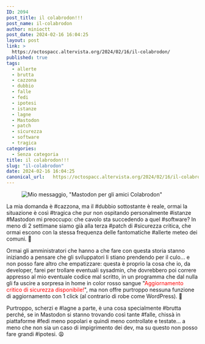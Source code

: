 ```yaml
---
ID: 2094
post_title: il colabrodon!!!
post_name: il-colabrodon
author: minioctt
post_date: 2024-02-16 16:04:25
layout: post
link: >
  https://octospacc.altervista.org/2024/02/16/il-colabrodon/
published: true
tags:
  - allerte
  - brutta
  - cazzona
  - dubbio
  - falle
  - fedi
  - ipotesi
  - istanze
  - lagne
  - Mastodon
  - patch
  - sicurezza
  - software
  - tragica
categories:
  - Senza categoria
title: il colabrodon!!!
slug: "il-colabrodon"
date: 2024-02-16 16:04:25
canonical_url:   https://octospacc.altervista.org/2024/02/16/il-colabrodon/
---
```

<!-- wp:image {"id":2095,"sizeSlug":"full","linkDestination":"none","align":"center"} -->
<figure class="wp-block-image aligncenter size-full"><img src="https://octospacc.github.io/microblog-mirror/assets/uploads/2024/02/image-11.png" alt="Mio messaggio, &quot;Mastodon per gli amici Colabrodon&quot;" class="wp-image-2095"/></figure>
<!-- /wp:image -->

<!-- wp:paragraph -->
<p markdown="1"></p>
<!-- /wp:paragraph -->

<!-- wp:paragraph -->
<p markdown="1">La mia domanda è #cazzona, ma il #dubbio sottostante è reale, ormai la situazione è così #tragica che pur non ospitando personalmente #istanze #Mastodon mi preoccupo: che cavolo sta succedendo a quel #software? In meno di 2 settimane siamo già alla terza #patch di #sicurezza critica, che ormai escono con la stessa frequenza delle fantomatiche #allerte meteo dei comuni. 👹</p>
<!-- /wp:paragraph -->

<!-- wp:paragraph -->
<p markdown="1">Ormai gli amministratori che hanno a che fare con questa storia stanno iniziando a pensare che gli sviluppatori li stiano prendendo per il culo... e non posso fare altro che empatizzare: questa è proprio la cosa che io, da developer, farei per trollare eventuali sysadmin, che dovrebbero poi correre appresso al mio eventuale codice mal scritto, in un programma che dal nulla gli fa uscire a sorpresa in home in color rosso sangue "<mark style="background-color:rgba(0, 0, 0, 0);color:#ff0000" class="has-inline-color">Aggiornamento critico di sicurezza disponibile!</mark>", ma non offre purtroppo nessuna funzione di aggiornamento con 1 click (al contrario di robe come WordPress). 🦧</p>
<!-- /wp:paragraph -->

<!-- wp:paragraph -->
<p markdown="1">Purtroppo, scherzi e #lagne a parte, è una cosa specialmente #brutta perché, se in Mastodon si stanno trovando così tante #falle, chissà in piattaforme #fedi meno popolari e quindi meno controllate e testate... a meno che non sia un caso di impigrimento dei dev, ma su questo non posso fare grandi #ipotesi. 😩</p>
<!-- /wp:paragraph -->